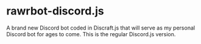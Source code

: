 # rawrbot-discord.js

A brand new Discord bot coded in Discraft.js that will serve as my personal Discord bot for ages to come. This is the regular Discord.js version.
